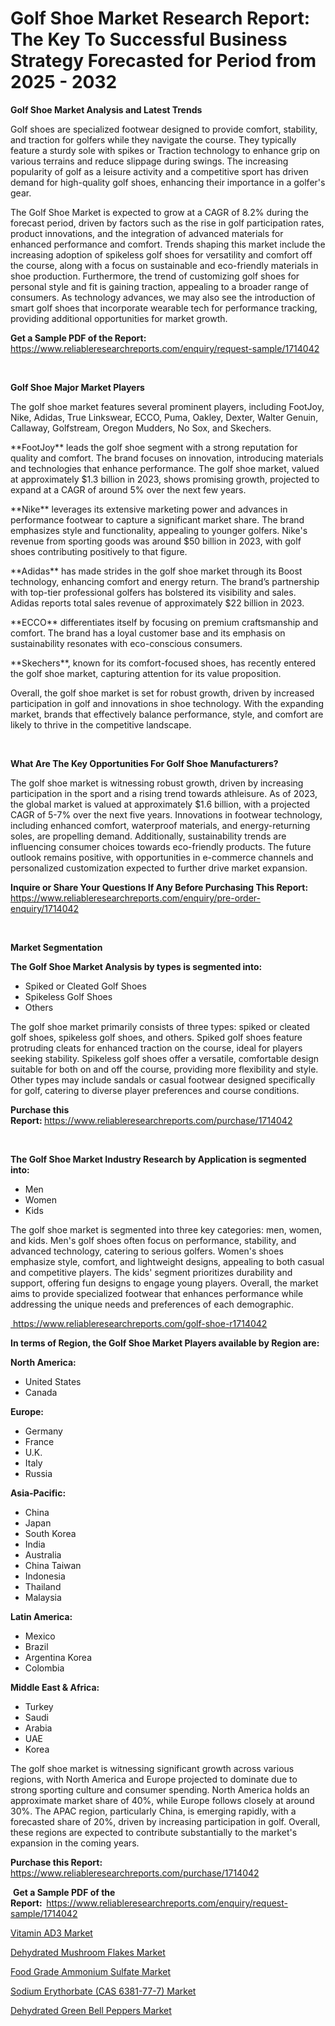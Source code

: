 <p><h1>Golf Shoe Market Research Report: The Key To Successful Business Strategy Forecasted for Period from 2025 - 2032</h1></p><p><strong>Golf Shoe Market Analysis and Latest Trends</strong></p>
<p><p>Golf shoes are specialized footwear designed to provide comfort, stability, and traction for golfers while they navigate the course. They typically feature a sturdy sole with spikes or Traction technology to enhance grip on various terrains and reduce slippage during swings. The increasing popularity of golf as a leisure activity and a competitive sport has driven demand for high-quality golf shoes, enhancing their importance in a golfer's gear.</p><p>The Golf Shoe Market is expected to grow at a CAGR of 8.2% during the forecast period, driven by factors such as the rise in golf participation rates, product innovations, and the integration of advanced materials for enhanced performance and comfort. Trends shaping this market include the increasing adoption of spikeless golf shoes for versatility and comfort off the course, along with a focus on sustainable and eco-friendly materials in shoe production. Furthermore, the trend of customizing golf shoes for personal style and fit is gaining traction, appealing to a broader range of consumers. As technology advances, we may also see the introduction of smart golf shoes that incorporate wearable tech for performance tracking, providing additional opportunities for market growth.</p></p>
<p><strong>Get a Sample PDF of the Report:&nbsp;</strong> <a href="https://www.reliableresearchreports.com/enquiry/request-sample/1714042?utm_campaign=33&utm_medium=2&utm_source=Github&utm_content=ia&utm_term=11012025&utm_id=golf-shoe">https://www.reliableresearchreports.com/enquiry/request-sample/1714042</a></p>
<p>&nbsp;</p>
<p><strong>Golf Shoe Major Market Players</strong></p>
<p><p>The golf shoe market features several prominent players, including FootJoy, Nike, Adidas, True Linkswear, ECCO, Puma, Oakley, Dexter, Walter Genuin, Callaway, Golfstream, Oregon Mudders, No Sox, and Skechers. </p><p>**FootJoy** leads the golf shoe segment with a strong reputation for quality and comfort. The brand focuses on innovation, introducing materials and technologies that enhance performance. The golf shoe market, valued at approximately $1.3 billion in 2023, shows promising growth, projected to expand at a CAGR of around 5% over the next few years.</p><p>**Nike** leverages its extensive marketing power and advances in performance footwear to capture a significant market share. The brand emphasizes style and functionality, appealing to younger golfers. Nike's revenue from sporting goods was around $50 billion in 2023, with golf shoes contributing positively to that figure.</p><p>**Adidas** has made strides in the golf shoe market through its Boost technology, enhancing comfort and energy return. The brand’s partnership with top-tier professional golfers has bolstered its visibility and sales. Adidas reports total sales revenue of approximately $22 billion in 2023.</p><p>**ECCO** differentiates itself by focusing on premium craftsmanship and comfort. The brand has a loyal customer base and its emphasis on sustainability resonates with eco-conscious consumers. </p><p>**Skechers**, known for its comfort-focused shoes, has recently entered the golf shoe market, capturing attention for its value proposition. </p><p>Overall, the golf shoe market is set for robust growth, driven by increased participation in golf and innovations in shoe technology. With the expanding market, brands that effectively balance performance, style, and comfort are likely to thrive in the competitive landscape.</p></p>
<p>&nbsp;</p>
<p><strong>What Are The Key Opportunities For Golf Shoe Manufacturers?</strong></p>
<p><p>The golf shoe market is witnessing robust growth, driven by increasing participation in the sport and a rising trend towards athleisure. As of 2023, the global market is valued at approximately $1.6 billion, with a projected CAGR of 5-7% over the next five years. Innovations in footwear technology, including enhanced comfort, waterproof materials, and energy-returning soles, are propelling demand. Additionally, sustainability trends are influencing consumer choices towards eco-friendly products. The future outlook remains positive, with opportunities in e-commerce channels and personalized customization expected to further drive market expansion.</p></p>
<p><strong>Inquire or Share Your Questions If Any Before Purchasing This Report:</strong> <a href="https://www.reliableresearchreports.com/enquiry/pre-order-enquiry/1714042?utm_campaign=33&utm_medium=2&utm_source=Github&utm_content=ia&utm_term=11012025&utm_id=golf-shoe">https://www.reliableresearchreports.com/enquiry/pre-order-enquiry/1714042</a></p>
<p>&nbsp;</p>
<p><strong>Market Segmentation</strong></p>
<p><strong>The Golf Shoe Market Analysis by types is segmented into:</strong></p>
<p><ul><li>Spiked or Cleated Golf Shoes</li><li>Spikeless Golf Shoes</li><li>Others</li></ul></p>
<p><p>The golf shoe market primarily consists of three types: spiked or cleated golf shoes, spikeless golf shoes, and others. Spiked golf shoes feature protruding cleats for enhanced traction on the course, ideal for players seeking stability. Spikeless golf shoes offer a versatile, comfortable design suitable for both on and off the course, providing more flexibility and style. Other types may include sandals or casual footwear designed specifically for golf, catering to diverse player preferences and course conditions.</p></p>
<p><strong>Purchase this Report:&nbsp;</strong><a href="https://www.reliableresearchreports.com/purchase/1714042?utm_campaign=33&utm_medium=2&utm_source=Github&utm_content=ia&utm_term=11012025&utm_id=golf-shoe">https://www.reliableresearchreports.com/purchase/1714042</a></p>
<p>&nbsp;</p>
<p><strong>The Golf Shoe Market Industry Research by Application is segmented into:</strong></p>
<p><ul><li>Men</li><li>Women</li><li>Kids</li></ul></p>
<p><p>The golf shoe market is segmented into three key categories: men, women, and kids. Men's golf shoes often focus on performance, stability, and advanced technology, catering to serious golfers. Women's shoes emphasize style, comfort, and lightweight designs, appealing to both casual and competitive players. The kids' segment prioritizes durability and support, offering fun designs to engage young players. Overall, the market aims to provide specialized footwear that enhances performance while addressing the unique needs and preferences of each demographic.</p></p>
<p><a href="https://www.reliableresearchreports.com/golf-shoe-r1714042?utm_campaign=33&utm_medium=2&utm_source=Github&utm_content=ia&utm_term=11012025&utm_id=golf-shoe">&nbsp;https://www.reliableresearchreports.com/golf-shoe-r1714042</a></p>
<p><strong>In terms of Region, the Golf Shoe Market Players available by Region are:</strong></p>
<p>
    <p> <strong> North America: </strong>
        <ul>
            <li>United States</li>
            <li>Canada</li>
        </ul>
        </p> 
    <p> <strong> Europe: </strong>
        <ul>
            <li>Germany</li>
            <li>France</li>
            <li>U.K.</li>
            <li>Italy</li>
            <li>Russia</li>
        </ul>
        </p> 
    <p> <strong> Asia-Pacific: </strong>
        <ul>
            <li>China</li>
            <li>Japan</li>
            <li>South Korea</li>
            <li>India</li>
            <li>Australia</li>
            <li>China Taiwan</li>
            <li>Indonesia</li>
            <li>Thailand</li>
            <li>Malaysia</li>
        </ul>
        </p> 
    <p> <strong> Latin America: </strong>
        <ul>
            <li>Mexico</li>
            <li>Brazil</li>
            <li>Argentina Korea</li>
            <li>Colombia</li>
        </ul>
        </p> 
    <p> <strong> Middle East & Africa: </strong>
        <ul>
            <li>Turkey</li>
            <li>Saudi</li>
            <li>Arabia</li>
            <li>UAE</li>
            <li>Korea</li>
        </ul>
    </p>
    </p>
<p><p>The golf shoe market is witnessing significant growth across various regions, with North America and Europe projected to dominate due to strong sporting culture and consumer spending. North America holds an approximate market share of 40%, while Europe follows closely at around 30%. The APAC region, particularly China, is emerging rapidly, with a forecasted share of 20%, driven by increasing participation in golf. Overall, these regions are expected to contribute substantially to the market's expansion in the coming years.</p></p>
<p><strong>Purchase this Report: </strong><a href="https://www.reliableresearchreports.com/purchase/1714042?utm_campaign=33&utm_medium=2&utm_source=Github&utm_content=ia&utm_term=11012025&utm_id=golf-shoe">https://www.reliableresearchreports.com/purchase/1714042</a></p>
<p>&nbsp;<strong>Get a Sample PDF of the Report:&nbsp;&nbsp;</strong><a href="https://www.reliableresearchreports.com/enquiry/request-sample/1714042?utm_campaign=33&utm_medium=2&utm_source=Github&utm_content=ia&utm_term=11012025&utm_id=golf-shoe">https://www.reliableresearchreports.com/enquiry/request-sample/1714042</a></p>
<p><strong></strong></p>
<p><p><a href="https://github.com/flnordan65e0/Market-Research-Report-List-1/blob/main/vitamin-ad3-market.md?utm_campaign=33&utm_medium=2&utm_source=Github&utm_content=ia&utm_term=11012025&utm_id=golf-shoe">Vitamin AD3 Market</a></p><p><a href="https://github.com/OlenFleming68/Market-Research-Report-List-1/blob/main/dehydrated-mushroom-flakes-market.md?utm_campaign=33&utm_medium=2&utm_source=Github&utm_content=ia&utm_term=11012025&utm_id=golf-shoe">Dehydrated Mushroom Flakes Market</a></p><p><a href="https://github.com/XavierTyler76/Market-Research-Report-List-1/blob/main/food-grade-ammonium-sulfate-market.md?utm_campaign=33&utm_medium=2&utm_source=Github&utm_content=ia&utm_term=11012025&utm_id=golf-shoe">Food Grade Ammonium Sulfate Market</a></p><p><a href="https://github.com/lindaopodray/Market-Research-Report-List-1/blob/main/sodium-erythorbate-cas-6381-77-7-market.md?utm_campaign=33&utm_medium=2&utm_source=Github&utm_content=ia&utm_term=11012025&utm_id=golf-shoe">Sodium Erythorbate (CAS 6381-77-7) Market</a></p><p><a href="https://github.com/rodinayygacklezi/Market-Research-Report-List-1/blob/main/dehydrated-green-bell-peppers-market.md?utm_campaign=33&utm_medium=2&utm_source=Github&utm_content=ia&utm_term=11012025&utm_id=golf-shoe">Dehydrated Green Bell Peppers Market</a></p></p>